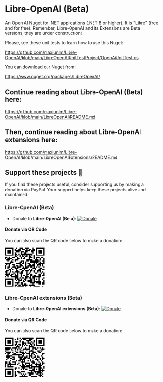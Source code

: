# Libre-OpenAI (Beta)
An Open AI Nuget for .NET applications (.NET 8 or higher), It is "Libre" (free and for free).
Remember, Libre-OpenAI and its Extensions are Beta versions, they are under construction!

Please, see these unit tests to learn how to use this Nuget:

https://github.com/maxiunlm/Libre-OpenAI/blob/main/LibreOpenAIUnitTestProject/OpenAiUnitTest.cs

You can download our Nuget from:

https://www.nuget.org/packages/LibreOpenAI/

## Continue reading about Libre-OpenAI (Beta) here:

https://github.com/maxiunlm/Libre-OpenAI/blob/main/LibreOpenAI/README.md

## Then, continue reading about Libre-OpenAI extensions here:

https://github.com/maxiunlm/Libre-OpenAI/blob/main/LibreOpenAIExtensions/README.md

## Support these projects 💖

If you find these projects useful, consider supporting us by making a donation via PayPal. Your support helps keep these projects alive and maintained.

### Libre-OpenAI (Beta)
- Donate to **Libre-OpenAI (Beta)**: [![Donate](https://img.shields.io/badge/Donate-PayPal-blue.svg)](https://www.paypal.com/donate?hosted_button_id=94GX8T4KXEDLQ&item_name=LibreOpenAI&custom=CsharpSolution)

#### Donate via QR Code
You can also scan the QR code below to make a donation:

![QR Code](https://raw.githubusercontent.com/maxiunlm/Libre-OpenAI/refs/heads/main/images/Libre-OpenAI-Beta-QR.png)

### Libre-OpenAI extensions (Beta)
- Donate to **Libre-OpenAI extensions (Beta)**: [![Donate](https://img.shields.io/badge/Donate-PayPal-blue.svg)](https://www.paypal.com/donate?hosted_button_id=N3W62T7XBJCRU&item_name=LibreOpenAIExtensions&custom=CsharpSolution)

#### Donate via QR Code
You can also scan the QR code below to make a donation:

![QR Code](https://raw.githubusercontent.com/maxiunlm/Libre-OpenAI/refs/heads/main/images/Libre-OpenAI-extensions-Beta-QR.png)